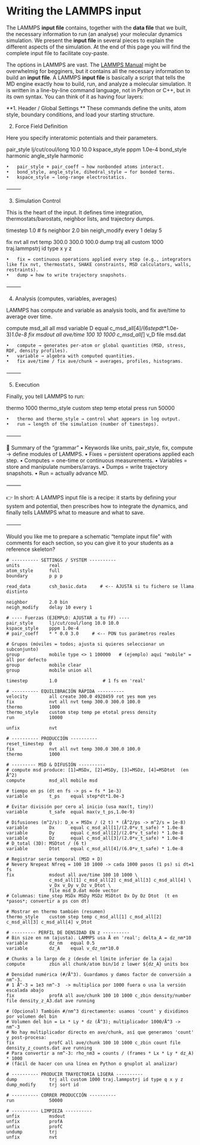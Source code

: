 # Writing the LAMMPS input

The LAMMPS **input file** contains, together with the **data file** that we built, the necessary information to run (an analyse) your molecular dynamics simulation. We present the **input file** in several pieces to explain the different aspects of the simulation. At the end of this page you will find the complete input file to facilitate coy-paste.

The options in LAMMPS are vast. The [LAMMPS Manual](https://docs.lammps.org/) might be overwhelmig for begginers, but it contains all the necessary information to build an **input file**. A LAMMPS **input file** is basically a script that tells the MD engine exactly how to build, run, and analyze a molecular simulation. It is written in a line-by-line command language, not in Python or C++, but in its own syntax. You can think of it as having four layers:

**1. Header / Global Settings ** These commands define the units, atom style, boundary conditions, and load your starting structure.


2. Force Field Definition

Here you specify interatomic potentials and their parameters.

pair_style      lj/cut/coul/long 10.0 10.0
kspace_style    pppm 1.0e-4
bond_style      harmonic
angle_style     harmonic

	•	pair_style + pair_coeff → how nonbonded atoms interact.
	•	bond_style, angle_style, dihedral_style → for bonded terms.
	•	kspace_style → long-range electrostatics.

⸻

3. Simulation Control

This is the heart of the input. It defines time integration, thermostats/barostats, neighbor lists, and trajectory dumps.

timestep        1.0              # fs
neighbor        2.0 bin
neigh_modify    every 1 delay 5

fix             nvt all nvt temp 300.0 300.0 100.0
dump            traj all custom 1000 traj.lammpstrj id type x y z

	•	fix = continuous operations applied every step (e.g., integrators like fix nvt, thermostats, SHAKE constraints, MSD calculators, walls, restraints).
	•	dump = how to write trajectory snapshots.

⸻

4. Analysis (computes, variables, averages)

LAMMPS has compute and variable as analysis tools, and fix ave/time to average over time.

compute         msd_all all msd
variable        D equal c_msd_all[4]/(6*step*dt*1.0e-3)*1.0e-8
fix             msdout all ave/time 100 10 1000 c_msd_all[*] v_D file msd.dat

	•	compute → generates per-atom or global quantities (MSD, stress, RDF, density profiles).
	•	variable → algebra with computed quantities.
	•	fix ave/time / fix ave/chunk → averages, profiles, histograms.

⸻

5. Execution

Finally, you tell LAMMPS to run:

thermo          1000
thermo_style    custom step temp etotal press
run             50000

	•	thermo and thermo_style → control what appears in log output.
	•	run → length of the simulation (number of timesteps).

⸻

🔹 Summary of the “grammar”
	•	Keywords like units, pair_style, fix, compute → define modules of LAMMPS.
	•	Fixes = persistent operations applied each step.
	•	Computes = one-time or continuous measurements.
	•	Variables = store and manipulate numbers/arrays.
	•	Dumps = write trajectory snapshots.
	•	Run = actually advance MD.

⸻

👉 In short:
A LAMMPS input file is a recipe: it starts by defining your system and potential, then prescribes how to integrate the dynamics, and finally tells LAMMPS what to measure and what to save.

⸻

Would you like me to prepare a schematic “template input file” with comments for each section, so you can give it to your students as a reference skeleton?

```{code-block} none
# ---------- SETTINGS / SYSTEM ----------
units           real
atom_style      full
boundary        p p p

read_data       csh_basic.data     # <-- AJUSTA si tu fichero se llama distinto

neighbor        2.0 bin
neigh_modify    delay 10 every 1

# ---- Fuerzas (EJEMPLO: AJUSTAR a tu FF) ----
pair_style      lj/cut/coul/long 10.0 10.0
kspace_style    pppm 1.0e-4
# pair_coeff    * * 0.0 3.0     # <-- PON tus parámetros reales

# Grupos (móviles = todos; ajusta si quieres seleccionar un subconjunto)
group           mobile type <> 1 100000   # (ejemplo) aquí "mobile" = all por defecto
group           mobile clear
group           mobile union all

timestep        1.0                 # 1 fs en 'real'

# ---------- EQUILIBRACIÓN RÁPIDA ----------
velocity        all create 300.0 4928459 rot yes mom yes
fix             nvt all nvt temp 300.0 300.0 100.0
thermo          1000
thermo_style    custom step temp pe etotal press density
run             10000

unfix           nvt

# ---------- PRODUCCIÓN ----------
reset_timestep  0
fix             nvt all nvt temp 300.0 300.0 100.0
thermo          1000

# --------- MSD & DIFUSIÓN ----------
# compute msd produce: [1]=MSDx, [2]=MSDy, [3]=MSDz, [4]=MSDtot  (en Å^2)
compute         msd_all mobile msd

# tiempo en ps (dt en fs -> ps = fs * 1e-3)
variable        t_ps    equal step*dt*1.0e-3

# Evitar división por cero al inicio (usa max(t, tiny))
variable        t_safe  equal max(v_t_ps,1.0e-9)

# Difusiones (m^2/s): D_x = MSDx / (2 t) * (Å^2/ps -> m^2/s = 1e-8)
variable        Dx      equal c_msd_all[1]/(2.0*v_t_safe) * 1.0e-8
variable        Dy      equal c_msd_all[2]/(2.0*v_t_safe) * 1.0e-8
variable        Dz      equal c_msd_all[3]/(2.0*v_t_safe) * 1.0e-8
# D_total (3D): MSDtot / (6 t)
variable        Dtot    equal c_msd_all[4]/(6.0*v_t_safe) * 1.0e-8

# Registrar serie temporal (MSD + D)
# Nevery Nrepeat Nfreq = 100 10 1000 -> cada 1000 pasos (1 ps) si dt=1 fs
fix             msdout all ave/time 100 10 1000 \
                c_msd_all[1] c_msd_all[2] c_msd_all[3] c_msd_all[4] \
                v_Dx v_Dy v_Dz v_Dtot \
                file msd_D.dat mode vector
# Columnas: time_step MSDx MSDy MSDz MSDtot Dx Dy Dz Dtot  (t en *pasos*; convertir a ps con dt)

# Mostrar en thermo también (resumen)
thermo_style    custom step temp c_msd_all[1] c_msd_all[2] c_msd_all[3] c_msd_all[4] v_Dtot

# --------- PERFIL DE DENSIDAD EN z ----------
# Bin size en nm (ajusta). LAMMPS usa Å en 'real'; delta_A = dz_nm*10
variable        dz_nm   equal 0.5
variable        dz_A    equal v_dz_nm*10.0

# Chunks a lo largo de z (desde el límite inferior de la caja)
compute         zbin all chunk/atom bin/1d z lower ${dz_A} units box

# Densidad numérica (#/Å^3). Guardamos y damos factor de conversión a nm^-3.
# 1 Å^-3 = 1e3 nm^-3  -> multiplica por 1000 fuera o usa la versión escalada abajo
fix             profA all ave/chunk 100 10 1000 c_zbin density/number file density_z_A3.dat ave running

# (Opcional) También #/nm^3 directamente: usamos 'count' y dividimos por volumen del bin
# Volumen del bin = Lx * Ly * dz (Å^3); multiplicador 1000/Å^3 -> nm^-3
# No hay multiplicador directo en ave/chunk, así que generamos 'count' y post-procesa:
fix             profC all ave/chunk 100 10 1000 c_zbin count file density_z_counts.dat ave running
# Para convertir a nm^-3: rho_nm3 = counts / (frames * Lx * Ly * dz_A) * 1000
# (fácil de hacer con una línea en Python o gnuplot al analizar)

# ---------- PRODUCIR TRAYECTORIA LIGERA ----------
dump            trj all custom 1000 traj.lammpstrj id type q x y z
dump_modify     trj sort id

# ---------- CORRER PRODUCCIÓN ----------
run             50000

# ---------- LIMPIEZA ----------
unfix           msdout
unfix           profA
unfix           profC
undump          trj
unfix           nvt
```
